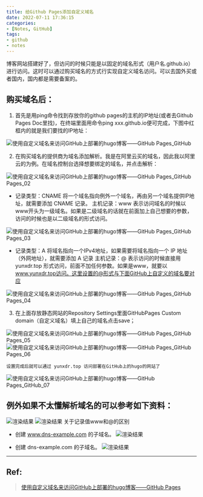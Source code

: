 ```yaml
---
title: 给Github Pages添加自定义域名
date: 2022-07-11 17:36:15
categories:
- [Notes, GitHub]
tags:
- github
- notes
---
```


博客网站搭建好了，但访问的时候只能是以固定的域名形式（用户名.github.io）进行访问。这时可以通过购买域名的方式行实现自定义域名访问。可以去国外买或者国内，国内都是需要备案的。

## 购买域名后：

1. 首先是用ping命令找到存放你的github pages的主机的IP地址(或者去Github Pages Doc里找)，在终端里面用命令ping
    xxx.github.io便可完成，下图中红框内的就是我们要找的IP地址：

![使用自定义域名来访问GitHub上部署的hugo博客——GitHub Pages_GitHub](https://s2.51cto.com/images/blog/202105/20/0512eaedbd589700a91cc59d3e37b64c.png?x-oss-process=image/watermark,size_16,text_QDUxQ1RP5Y2a5a6i,color_FFFFFF,t_30,g_se,x_10,y_10,shadow_20,type_ZmFuZ3poZW5naGVpdGk=)

2. 在购买域名的提供商为域名添加解析。我是在阿里云买的域名，因此我以阿里云的为例。在域名控制台选择想要绑定的域名，并点击解析：
    
![使用自定义域名来访问GitHub上部署的hugo博客——GitHub Pages_GitHub Pages_02](https://s2.51cto.com/images/blog/202105/20/35b942d661269dd6b40f3d8a32853fe8.png?x-oss-process=image/watermark,size_16,text_QDUxQ1RP5Y2a5a6i,color_FFFFFF,t_30,g_se,x_10,y_10,shadow_20,type_ZmFuZ3poZW5naGVpdGk=)

* 记录类型：CNAME 将一个域名指向例外一个域名，再由另一个域名提供IP地址，就需要添加 CNAME 记录。
主机记录：www 表示访问域名的时候以www开头为一级域名。如果是二级域名的话就在前面加上自己想要的参数，访问的时候也是以二级域名的形式访问。

![使用自定义域名来访问GitHub上部署的hugo博客——GitHub Pages_GitHub Pages_03](https://s2.51cto.com/images/blog/202105/20/60c6863f819cb45d4d1460947bf0ae71.png?x-oss-process=image/watermark,size_16,text_QDUxQ1RP5Y2a5a6i,color_FFFFFF,t_30,g_se,x_10,y_10,shadow_20,type_ZmFuZ3poZW5naGVpdGk=)

* 记录类型：A 将域名指向一个IPv4地址，如果需要将域名指向一个 IP 地址（外网地址），就需要添加 A 记录
主机记录：@ 表示访问的时候直接用 yunxdr.top 形式访问，前面不加任何参数。如果是www，就要以 www.yunxdr.top访问。这里设置的@形式与下面GitHub上自定义的域名要对应


![使用自定义域名来访问GitHub上部署的hugo博客——GitHub Pages_GitHub Pages_04](https://s2.51cto.com/images/blog/202105/20/71ffdd069477ff0f54c6e99a3a6a4e71.png?x-oss-process=image/watermark,size_16,text_QDUxQ1RP5Y2a5a6i,color_FFFFFF,t_30,g_se,x_10,y_10,shadow_20,type_ZmFuZ3poZW5naGVpdGk=)


3. 在上面存放静态网站的Repository Settings里面GitHubPages Custom domain（自定义域名）填上自己的域名点击save；

![使用自定义域名来访问GitHub上部署的hugo博客——GitHub Pages_GitHub Pages_05](https://s2.51cto.com/images/blog/202105/20/464684d5f94bae03fc7f9b78d3b9e200.png?x-oss-process=image/watermark,size_16,text_QDUxQ1RP5Y2a5a6i,color_FFFFFF,t_30,g_se,x_10,y_10,shadow_20,type_ZmFuZ3poZW5naGVpdGk=)
![使用自定义域名来访问GitHub上部署的hugo博客——GitHub Pages_GitHub Pages_06](https://s2.51cto.com/images/blog/202105/20/d70a389b9f4a2c5a65673dd0e8d29147.png?x-oss-process=image/watermark,size_16,text_QDUxQ1RP5Y2a5a6i,color_FFFFFF,t_30,g_se,x_10,y_10,shadow_20,type_ZmFuZ3poZW5naGVpdGk=)

    设置完成后就可以通过 yunxdr.top 访问部署在GitHub上的hugo的网站了
![使用自定义域名来访问GitHub上部署的hugo博客——GitHub Pages_GitHub_07](https://s2.51cto.com/images/blog/202105/20/22dcdbfc29349c3bf60028f2d9a679c4.png?x-oss-process=image/watermark,size_16,text_QDUxQ1RP5Y2a5a6i,color_FFFFFF,t_30,g_se,x_10,y_10,shadow_20,type_ZmFuZ3poZW5naGVpdGk=)

## 例外如果不太懂解析域名的可以参考如下资料：

![渲染结果](https://s2.51cto.com/images/blog/202105/20/645eab10e04fdad97fb283e5b49ba03b.png?x-oss-process=image/watermark,size_16,text_QDUxQ1RP5Y2a5a6i,color_FFFFFF,t_30,g_se,x_10,y_10,shadow_20,type_ZmFuZ3poZW5naGVpdGk=)
![渲染结果](https://s2.51cto.com/images/blog/202105/20/12f8d9b219674566e500a98dbf42b3fe.png?x-oss-process=image/watermark,size_16,text_QDUxQ1RP5Y2a5a6i,color_FFFFFF,t_30,g_se,x_10,y_10,shadow_20,type_ZmFuZ3poZW5naGVpdGk=)
    关于记录值www和@的区别

*  创建 www.dns-example.com 的子域名。
![渲染结果](https://s2.51cto.com/images/blog/202105/20/9e9a4bccd513ffb7f8eddcf0ed53ef72.png?x-oss-process=image/watermark,size_16,text_QDUxQ1RP5Y2a5a6i,color_FFFFFF,t_30,g_se,x_10,y_10,shadow_20,type_ZmFuZ3poZW5naGVpdGk=)

* 创建 dns-example.com 的子域名。
![渲染结果](https://s2.51cto.com/images/blog/202105/20/fcaa518bb5d34d486ed8b981155c03ab.png?x-oss-process=image/watermark,size_16,text_QDUxQ1RP5Y2a5a6i,color_FFFFFF,t_30,g_se,x_10,y_10,shadow_20,type_ZmFuZ3poZW5naGVpdGk=)

---
## Ref:
> [使用自定义域名来访问GitHub上部署的hugo博客——GitHub Pages](https://blog.51cto.com/xdr630/2795777)